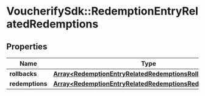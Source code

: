 # VoucherifySdk::RedemptionEntryRelatedRedemptions

## Properties

| Name | Type | Description | Notes |
| ---- | ---- | ----------- | ----- |
| **rollbacks** | [**Array&lt;RedemptionEntryRelatedRedemptionsRollbacksItem&gt;**](RedemptionEntryRelatedRedemptionsRollbacksItem.md) |  | [optional] |
| **redemptions** | [**Array&lt;RedemptionEntryRelatedRedemptionsRedemptionsItem&gt;**](RedemptionEntryRelatedRedemptionsRedemptionsItem.md) |  | [optional] |

